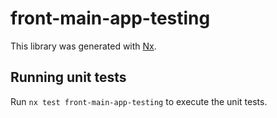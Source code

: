 # front-main-app-testing

This library was generated with [Nx](https://nx.dev).

## Running unit tests

Run `nx test front-main-app-testing` to execute the unit tests.
